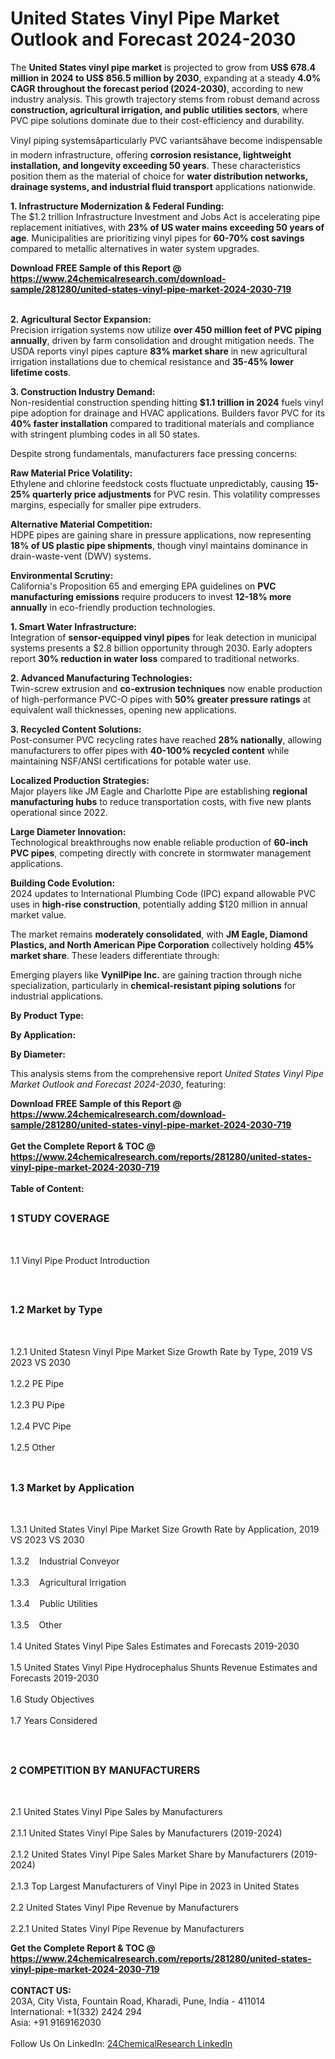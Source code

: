<h1>United States Vinyl Pipe Market Outlook and Forecast 2024-2030</h1><p>The <strong>United States vinyl pipe market</strong> is projected to grow from <strong>US$ 678.4 million in 2024 to US$ 856.5 million by 2030</strong>, expanding at a steady <strong>4.0% CAGR throughout the forecast period (2024-2030)</strong>, according to new industry analysis. This growth trajectory stems from robust demand across <strong>construction, agricultural irrigation, and public utilities sectors</strong>, where PVC pipe solutions dominate due to their cost-efficiency and durability.</p><p>Vinyl piping systemsâparticularly PVC variantsâhave become indispensable in modern infrastructure, offering <strong>corrosion resistance, lightweight installation, and longevity exceeding 50 years</strong>. These characteristics position them as the material of choice for <strong>water distribution networks, drainage systems, and industrial fluid transport</strong> applications nationwide.</p><p><strong>1. Infrastructure Modernization &amp; Federal Funding:</strong><br>
The $1.2 trillion Infrastructure Investment and Jobs Act is accelerating pipe replacement initiatives, with <strong>23% of US water mains exceeding 50 years of age</strong>. Municipalities are prioritizing vinyl pipes for <strong>60-70% cost savings</strong> compared to metallic alternatives in water system upgrades.</p><div><b>Download FREE Sample of this Report @ 
            <a href="https://www.24chemicalresearch.com/download-sample/281280/united-states-vinyl-pipe-market-2024-2030-719">
            https://www.24chemicalresearch.com/download-sample/281280/united-states-vinyl-pipe-market-2024-2030-719</a></b></div><br><p><strong>2. Agricultural Sector Expansion:</strong><br>
Precision irrigation systems now utilize <strong>over 450 million feet of PVC piping annually</strong>, driven by farm consolidation and drought mitigation needs. The USDA reports vinyl pipes capture <strong>83% market share</strong> in new agricultural irrigation installations due to chemical resistance and <strong>35-45% lower lifetime costs</strong>.</p><p><strong>3. Construction Industry Demand:</strong><br>
Non-residential construction spending hitting <strong>$1.1 trillion in 2024</strong> fuels vinyl pipe adoption for drainage and HVAC applications. Builders favor PVC for its <strong>40% faster installation</strong> compared to traditional materials and compliance with stringent plumbing codes in all 50 states.</p><p>Despite strong fundamentals, manufacturers face pressing concerns:</p><p><strong>Raw Material Price Volatility:</strong><br>
Ethylene and chlorine feedstock costs fluctuate unpredictably, causing <strong>15-25% quarterly price adjustments</strong> for PVC resin. This volatility compresses margins, especially for smaller pipe extruders.</p><p><strong>Alternative Material Competition:</strong><br>
HDPE pipes are gaining share in pressure applications, now representing <strong>18% of US plastic pipe shipments</strong>, though vinyl maintains dominance in drain-waste-vent (DWV) systems.</p><p><strong>Environmental Scrutiny:</strong><br>
California's Proposition 65 and emerging EPA guidelines on <strong>PVC manufacturing emissions</strong> require producers to invest <strong>12-18% more annually</strong> in eco-friendly production technologies.</p><p><strong>1. Smart Water Infrastructure:</strong><br>
Integration of <strong>sensor-equipped vinyl pipes</strong> for leak detection in municipal systems presents a $2.8 billion opportunity through 2030. Early adopters report <strong>30% reduction in water loss</strong> compared to traditional networks.</p><p><strong>2. Advanced Manufacturing Technologies:</strong><br>
Twin-screw extrusion and <strong>co-extrusion techniques</strong> now enable production of high-performance PVC-O pipes with <strong>50% greater pressure ratings</strong> at equivalent wall thicknesses, opening new applications.</p><p><strong>3. Recycled Content Solutions:</strong><br>
Post-consumer PVC recycling rates have reached <strong>28% nationally</strong>, allowing manufacturers to offer pipes with <strong>40-100% recycled content</strong> while maintaining NSF/ANSI certifications for potable water use.</p><p><strong>Localized Production Strategies:</strong><br>
Major players like JM Eagle and Charlotte Pipe are establishing <strong>regional manufacturing hubs</strong> to reduce transportation costs, with five new plants operational since 2022.</p><p><strong>Large Diameter Innovation:</strong><br>
Technological breakthroughs now enable reliable production of <strong>60-inch PVC pipes</strong>, competing directly with concrete in stormwater management applications.</p><p><strong>Building Code Evolution:</strong><br>
2024 updates to International Plumbing Code (IPC) expand allowable PVC uses in <strong>high-rise construction</strong>, potentially adding $120 million in annual market value.</p><p>The market remains <strong>moderately consolidated</strong>, with <strong>JM Eagle, Diamond Plastics, and North American Pipe Corporation</strong> collectively holding <strong>45% market share</strong>. These leaders differentiate through:</p><p>Emerging players like <strong>VynilPipe Inc.</strong> are gaining traction through niche specialization, particularly in <strong>chemical-resistant piping solutions</strong> for industrial applications.</p><p><strong>By Product Type:</strong></p><p><strong>By Application:</strong></p><p><strong>By Diameter:</strong></p><p>This analysis stems from the comprehensive report <em>United States Vinyl Pipe Market Outlook and Forecast 2024-2030</em>, featuring:</p><div><b>Download FREE Sample of this Report @ 
            <a href="https://www.24chemicalresearch.com/download-sample/281280/united-states-vinyl-pipe-market-2024-2030-719">
            https://www.24chemicalresearch.com/download-sample/281280/united-states-vinyl-pipe-market-2024-2030-719</a></b></div><br><div><b>Get the Complete Report & TOC @ 
            <a href="https://www.24chemicalresearch.com/reports/281280/united-states-vinyl-pipe-market-2024-2030-719">
            https://www.24chemicalresearch.com/reports/281280/united-states-vinyl-pipe-market-2024-2030-719</a></b></div><br>
            <b>Table of Content:</b><p><h2><span style="font-size:16px"><strong>1 STUDY COVERAGE</strong></span></h2><br />
<p>1.1 Vinyl Pipe Product Introduction</p><br />
<h2><span style="font-size:16px"><strong>1.2 Market by Type</strong></span></h2><br />
<p>1.2.1 United Statesn Vinyl Pipe Market Size Growth Rate by Type, 2019 VS 2023 VS 2030<br /><br />
1.2.2 PE Pipe&nbsp;&nbsp; &nbsp;<br /><br />
1.2.3 PU Pipe<br /><br />
1.2.4 PVC Pipe<br /><br />
1.2.5 Other<br /><br />
<h2><span style="font-size:16px"><strong>1.3 Market by Application</strong></span></h2><br />
<p>1.3.1 United States Vinyl Pipe Market Size Growth Rate by Application, 2019 VS 2023 VS 2030<br /><br />
1.3.2&nbsp;&nbsp; &nbsp;Industrial Conveyor<br /><br />
1.3.3&nbsp;&nbsp; &nbsp;Agricultural Irrigation<br /><br />
1.3.4&nbsp;&nbsp; &nbsp;Public Utilities<br /><br />
1.3.5&nbsp;&nbsp; &nbsp;Other<br /><br />
1.4 United States Vinyl Pipe Sales Estimates and Forecasts 2019-2030<br /><br />
1.5 United States Vinyl Pipe Hydrocephalus Shunts Revenue Estimates and Forecasts 2019-2030<br /><br />
1.6 Study Objectives<br /><br />
1.7 Years Considered</p><br />
<h2><span style="font-size:16px"><strong>2 COMPETITION BY MANUFACTURERS</strong></span></h2><br />
<p>2.1 United States Vinyl Pipe Sales by Manufacturers<br /><br />
2.1.1 United States Vinyl Pipe Sales by Manufacturers (2019-2024)<br /><br />
2.1.2 United States Vinyl Pipe Sales Market Share by Manufacturers (2019-2024)<br /><br />
2.1.3 Top Largest Manufacturers of Vinyl Pipe in 2023 in United States<br /><br />
2.2 United States Vinyl Pipe Revenue by Manufacturers<br /><br />
2.2.1 United States Vinyl Pipe Revenue by Manufacturers</p><div><b>Get the Complete Report & TOC @ 
            <a href="https://www.24chemicalresearch.com/reports/281280/united-states-vinyl-pipe-market-2024-2030-719">
            https://www.24chemicalresearch.com/reports/281280/united-states-vinyl-pipe-market-2024-2030-719</a></b></div><br><b>CONTACT US:</b><br>
            203A, City Vista, Fountain Road, Kharadi, Pune, India - 411014<br>
            International: +1(332) 2424 294<br>
            Asia: +91 9169162030 <br><br>
            Follow Us On LinkedIn: <a href="https://www.linkedin.com/company/24chemicalresearch/">24ChemicalResearch LinkedIn</a>